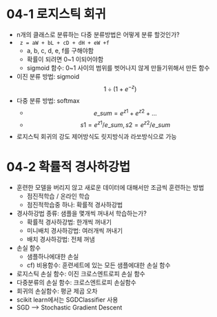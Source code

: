 # 04-1 로지스틱 회귀
- n개의 클래스로 분류하는 다중 분류방법은 어떻게 분류 할것인가?
-   ``` z = aW + bL + cD + dH + eW +f```
    - a, b, c, d, e, f를 구해야함
    - 확률이 되려면 0~1 이되어야함
    - sigmoid 함수: 0~1 사이의 범위를 벗어나지 않게 만들기위해서 만든 함수
- 이진 분류 방법: sigmoid $$ {1}\div{(1+e^{-z})}$$
- 다중 분류 방법: softmax 
    - $$ e\_sum = e^{z1} + e^{z2} + ...$$
    - $$ s1 = e^{z1}/e\_sum, s2 = e^{z2}/e\_sum$$
- 로지스틱 회귀의 강도 제어방식도 릿지방식과 라쏘방식으로 가능
# 04-2 확률적 경사하강법
- 훈련한 모델을 버리지 않고 새로운 데이터에 대해서만 조금씩 훈련하는 방법
    - 점진적학습 / 온라인 학습
    - 점진적학습중 하나: 확률적 경사하강법
- 경사하강법 종류: 샘플을 몇개씩 꺼내서 학습하는가?
    - 확률적 경사하강법: 한개씩 꺼내기
    - 미니배치 경사하강법: 여러개씩 꺼내기
    - 배치 경사하강법: 전체 꺼냄
- 손실 함수
    - 샘플하나에대한 손실
    - cf) 비용함수: 훈련세트에 있는 모든 샘플에대한 손실 함수
- 로지스틱 손실 함수: 이진 크로스엔트로피 손실 함수
- 다중분류의 손실 함수: 크로스엔트로피 손실함수
- 회귀의 손실함수: 평균 제곱 오차
- scikit learn에서는 SGDClassifier 사용
- SGD --> Stochastic Gradient Descent